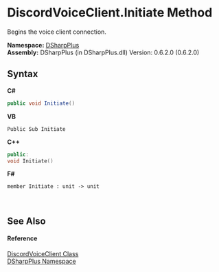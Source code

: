 # DiscordVoiceClient.Initiate Method 
 

Begins the voice client connection.

**Namespace:**&nbsp;<a href="503971eb-de5e-a570-9922-de9500a9b1cc">DSharpPlus</a><br />**Assembly:**&nbsp;DSharpPlus (in DSharpPlus.dll) Version: 0.6.2.0 (0.6.2.0)

## Syntax

**C#**<br />
``` C#
public void Initiate()
```

**VB**<br />
``` VB
Public Sub Initiate
```

**C++**<br />
``` C++
public:
void Initiate()
```

**F#**<br />
``` F#
member Initiate : unit -> unit 

```

<br />

## See Also


#### Reference
<a href="cb2896d5-fa4d-77de-0710-64ed5d5badbf">DiscordVoiceClient Class</a><br /><a href="503971eb-de5e-a570-9922-de9500a9b1cc">DSharpPlus Namespace</a><br />
